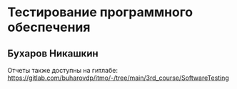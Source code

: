 # Тестирование программного обеспечения
## Бухаров Никашкин

Отчеты также доступны на гитлабе:\
https://gitlab.com/buharovdp/itmo/-/tree/main/3rd_course/SoftwareTesting
